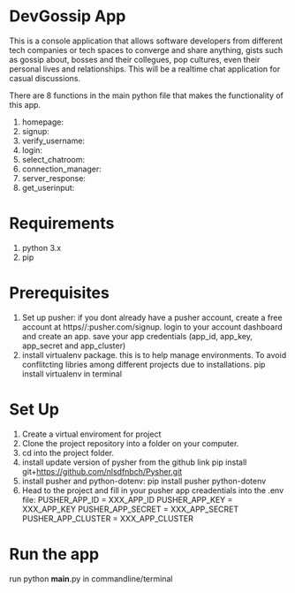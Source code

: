 # DevGossip App
This is a console application that allows software developers from different tech companies or tech spaces to converge and share anything, gists such as gossip about, bosses and their collegues, pop cultures, even their personal lives and relationships. This will be a realtime chat application for casual discussions.

There are 8 functions in the main python file that makes the functionality of this app.

1. homepage:
2. signup:
3. verify_username: 
4. login:
5. select_chatroom:
6. connection_manager:
7. server_response:
8. get_userinput:

# Requirements
1. python 3.x
2. pip

# Prerequisites
1. Set up pusher:
if you dont already have a pusher account, create a free account at https//:pusher.com/signup.
login to your account dashboard and create an app. save your app credentials (app_id, app_key, app_secret and app_cluster)
2. install virtualenv package. this is to help manage environments. To avoid conflitcting libries among different projects due to installations.
pip install virtualenv in terminal


# Set Up
1. Create a virtual enviroment for project
2. Clone the project repository into a folder on your computer.
3. cd into the project folder.
4. install update version of pysher from the github link
	pip install git+https://github.com/nlsdfnbch/Pysher.git
5. install pusher and python-dotenv:
	pip install pusher python-dotenv
6. Head to the project and fill in your pusher app creadentials into the .env file:
PUSHER_APP_ID = XXX_APP_ID
PUSHER_APP_KEY = XXX_APP_KEY
PUSHER_APP_SECRET = XXX_APP_SECRET
PUSHER_APP_CLUSTER = XXX_APP_CLUSTER

# Run the app
run python __main__.py in commandline/terminal